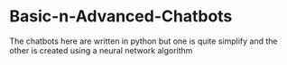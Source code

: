 # Basic-n-Advanced-Chatbots
 The chatbots here are written in python but one is quite simplify and the other is created using a neural network algorithm
